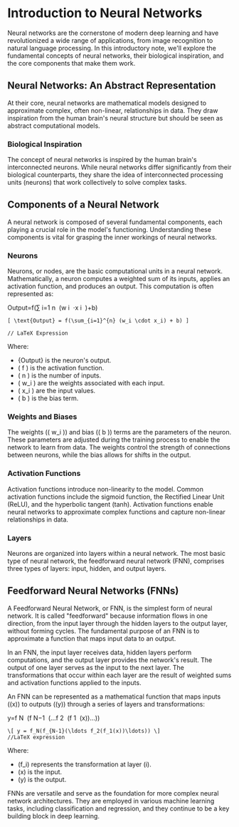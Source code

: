 
# Introduction to Neural Networks

Neural networks are the cornerstone of modern deep learning and have revolutionized a wide range of applications, from image recognition to natural language processing. In this introductory note, we'll explore the fundamental concepts of neural networks, their biological inspiration, and the core components that make them work.

## Neural Networks: An Abstract Representation

At their core, neural networks are mathematical models designed to approximate complex, often non-linear, relationships in data. They draw inspiration from the human brain's neural structure but should be seen as abstract computational models.

### Biological Inspiration

The concept of neural networks is inspired by the human brain's interconnected neurons. While neural networks differ significantly from their biological counterparts, they share the idea of interconnected processing units (neurons) that work collectively to solve complex tasks.

## Components of a Neural Network

A neural network is composed of several fundamental components, each playing a crucial role in the model's functioning. Understanding these components is vital for grasping the inner workings of neural networks.

### Neurons

Neurons, or nodes, are the basic computational units in a neural network. Mathematically, a neuron computes a weighted sum of its inputs, applies an activation function, and produces an output. This computation is often represented as:

Output=f(∑ 
i=1
n
​
 (w 
i
​
 ⋅x 
i
​
 )+b)

 ```
[ \text{Output} = f(\sum_{i=1}^{n} (w_i \cdot x_i) + b) ]

// LaTeX Expression
```

Where:
- {Output} is the neuron's output.
- \( f \) is the activation function.
- \( n \) is the number of inputs.
- \( w_i \) are the weights associated with each input.
- \( x_i \) are the input values.
- \( b \) is the bias term.

### Weights and Biases

The weights (\( w_i \)) and bias (\( b \)) terms are the parameters of the neuron. These parameters are adjusted during the training process to enable the network to learn from data. The weights control the strength of connections between neurons, while the bias allows for shifts in the output.

### Activation Functions

Activation functions introduce non-linearity to the model. Common activation functions include the sigmoid function, the Rectified Linear Unit (ReLU), and the hyperbolic tangent (tanh). Activation functions enable neural networks to approximate complex functions and capture non-linear relationships in data.

### Layers

Neurons are organized into layers within a neural network. The most basic type of neural network, the feedforward neural network (FNN), comprises three types of layers: input, hidden, and output layers.

## Feedforward Neural Networks (FNNs)

A Feedforward Neural Network, or FNN, is the simplest form of neural network. It is called "feedforward" because information flows in one direction, from the input layer through the hidden layers to the output layer, without forming cycles. The fundamental purpose of an FNN is to approximate a function that maps input data to an output.

In an FNN, the input layer receives data, hidden layers perform computations, and the output layer provides the network's result. The output of one layer serves as the input to the next layer. The transformations that occur within each layer are the result of weighted sums and activation functions applied to the inputs.

An FNN can be represented as a mathematical function that maps inputs (\(x\)) to outputs (\(y\)) through a series of layers and transformations:

y=f 
N
​
 (f 
N−1
​
 (…f 
2
​
 (f 
1
​
 (x))…))

 ```
\[ y = f_N(f_{N-1}(\ldots f_2(f_1(x))\ldots)) \]
//LaTeX expression
```

Where:
- \(f_i\) represents the transformation at layer \(i\).
- \(x\) is the input.
- \(y\) is the output.

FNNs are versatile and serve as the foundation for more complex neural network architectures. They are employed in various machine learning tasks, including classification and regression, and they continue to be a key building block in deep learning.


